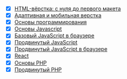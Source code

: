 - [X] [HTML-вёрстка: с нуля до первого макета](https://github.com/TomSG03/html-layout/tree/main)
- [x] [Адаптивная и мобильная верстка](https://github.com/TomSG03/MQ30Diplom)
- [x] [Основы программирования](https://github.com/TomSG03/programming-basics)
- [x] [Основы Javascript](https://github.com/TomSG03/bjs-diplom)
- [x] [Базовый JavaScript в браузере](https://github.com/TomSG03/JSB-Diplom)
- [x] [Продвинутый JavaScript](https://github.com/TomSG03/ajs-homeworks-list)
- [x] [Продвинутый JavaScript в браузере](https://github.com/TomSG03/ahs-homeworks-list)
- [x] [React](https://github.com/TomSG03/ra-homeworks-list)
- [x] [Основы PHP](https://github.com/TomSG03/php-homeworks/tree/main)
- [x] [Продвинутый PHP](https://github.com/TomSG03/a-php-homeworks/tree/main)
